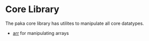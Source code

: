 # Core Library
The paka core library has utilites to manipulate all core datatypes.

* [arr](core/arr.md) for manipulating arrays